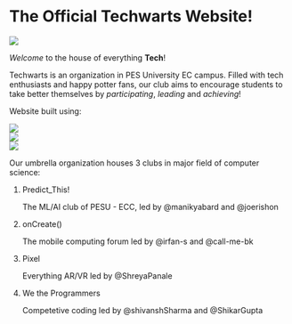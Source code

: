 # The Official Techwarts Website!

![](https://img.shields.io/github/license/techwarts/techwarts.github.io)

*Welcome* to the house of everything **Tech**!

Techwarts is an organization in PES University EC campus.
Filled with tech enthusiasts and happy potter fans, our club aims to encourage students to take better themselves by _participating_, _leading_ and _achieving_!

Website built using:

![](https://img.shields.io/badge/Styling-CSS3-blue)   
![](https://img.shields.io/badge/Markup-HTML5-red)   
![](https://img.shields.io/badge/Scripting-JavaScript-yellow)


Our umbrella organization houses 3 clubs in major field of computer science:

1. Predict_This!

    The ML/AI club of PESU - ECC, led by @manikyabard and @joerishon
2. onCreate()

    The mobile computing forum led by @irfan-s and @call-me-bk
3. Pixel

    Everything AR/VR led by @ShreyaPanale
4. We the Programmers

    Competetive coding led by @shivanshSharma and @ShikarGupta
